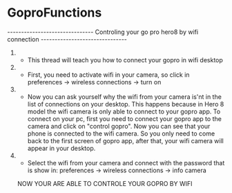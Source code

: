 # GoproFunctions
------------------------------- Controling your go pro hero8 by wifi connection -------------------------------

1. - This thread will teach you how to connect your gopro in wifi desktop
2. - First, you need to activate wifi in your camera, so click in preferences -> wireless connections -> turn on
3. - Now you can ask yourself why the wifi from your camera is'nt in the list of connections on your desktop. This happens because in Hero 8 model the wifi camera is only able to connect to your gopro app. 
    To connect on your pc, first you need to connect your gopro app to the camera and click on "control gopro". Now you can see that your phone is connected to the wifi camera. So you only need to come back to the first screen of gopro app, after that, your wifi camera will appear in your desktop.
4. - Select the wifi from your camera and connect with the password that is show in: preferences -> wireless connections -> info camera

    NOW YOUR ARE ABLE TO CONTROLE YOUR GOPRO BY WIFI 